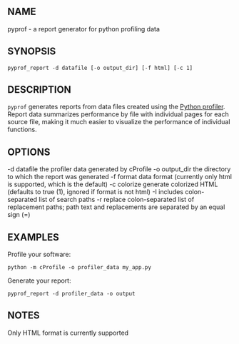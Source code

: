 NAME
----
pyprof - a report generator for python profiling data

SYNOPSIS
--------
`pyprof_report -d datafile [-o output_dir] [-f html] [-c 1]`

DESCRIPTION
-----------
`pyprof` generates reports from data files created using the [Python
profiler](http://docs.python.org/2.7/library/profile.html). Report data
summarizes performance by file with individual pages for each source file,
making it much easier to visualize the performance of individual functions.

OPTIONS
-------
-d  datafile    the profiler data generated by cProfile
-o  output_dir  the directory to which the report was generated
-f  format      data format (currently only html is supported, which is the default)
-c  colorize    generate colorized HTML (defaults to true (1), ignored if format is not html)
-I  includes    colon-separated list of search paths
-r  replace     colon-separated list of replacement paths; path text and replacements are separated by an equal sign (=)

EXAMPLES
--------
Profile your software:

    python -m cProfile -o profiler_data my_app.py

Generate your report:

    pyprof_report -d profiler_data -o output

NOTES
-----
Only HTML format is currently supported
